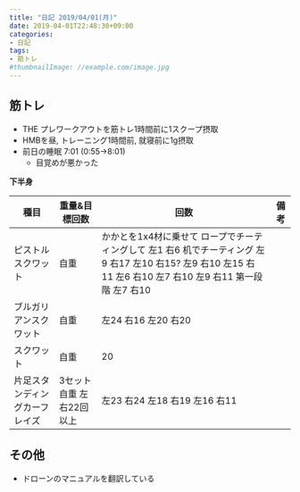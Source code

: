 ```yaml
---
title: "日記 2019/04/01(月)"
date: 2019-04-01T22:48:30+09:00
categories:
- 日記
tags:
- 筋トレ
#thumbnailImage: //example.com/image.jpg
---
```


## 筋トレ
- THE プレワークアウトを筋トレ1時間前に1スクープ摂取
- HMBを昼, トレーニング1時間前, 就寝前に1g摂取
- 前日の睡眠 7:01 (0:55→8:01)
  - 目覚めが悪かった

**下半身**

| 種目                           | 重量&目標回数             | 回数                                                                                                                                                        | 備考 |
|--------------------------------|---------------------------|-------------------------------------------------------------------------------------------------------------------------------------------------------------|------|
| ピストルスクワット             | 自重                      | かかとを1x4材に乗せて ロープでチーティングして 左1 右6 机でチーティング 左9 右17 左10 右15? 左9 右10 左15 右11 左6 右10 左7 右10 左9 右11 第一段階 左7 右10 |      |
| ブルガリアンスクワット         | 自重                      | 左24 右16 左20 右20                                                                                                                                         |      |
| スクワット                     | 自重                      | 20                                                                                                                                                          |      |
| 片足スタンディングカーフレイズ | 3セット 自重 左右22回以上 | 左23 右24 左18 右19 左16 右11                                                                                                                               |      |

## その他
- ドローンのマニュアルを翻訳している

<!--more-->
